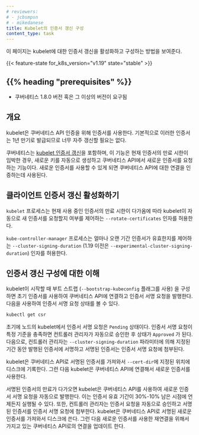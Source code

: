 ```yaml
---
# reviewers:
# - jcbsmpsn
# - mikedanese
title: Kubelet의 인증서 갱신 구성
content_type: task
---
```


<!-- overview -->
이 페이지는 kubelet에 대한 인증서 갱신을 활성화하고 구성하는 방법을 보여준다.


{{< feature-state for_k8s_version="v1.19" state="stable" >}}

## {{% heading "prerequisites" %}}


* 쿠버네티스 1.8.0 버전 혹은 그 이상의 버전이 요구됨



<!-- steps -->

## 개요

kubelet은 쿠버네티스 API 인증을 위해 인증서를 사용한다.
기본적으로 이러한 인증서는 1년 만기로 발급되므로
너무 자주 갱신할 필요는 없다.

쿠버네티스는 [kubelet 인증서
갱신](/docs/reference/access-authn-authz/kubelet-tls-bootstrapping/)을 포함하며,
이 기능은 현재 인증서의 만료 시한이 임박한 경우,
새로운 키를 자동으로 생성하고 쿠버네티스 API에서 새로운 인증서를 요청하는 기능이다.
새로운 인증서를 사용할 수 있게 되면
쿠버네티스 API에 대한 연결을 인증하는데 사용된다.

## 클라이언트 인증서 갱신 활성화하기

`kubelet` 프로세스는 현재 사용 중인 인증서의 만료 시한이 다가옴에 따라
kubelet이 자동으로 새 인증서를 요청할지 여부를 제어하는
`--rotate-certificates` 인자를 허용한다.


`kube-controller-manager` 프로세스는 얼마나 오랜 기간 인증서가 유효한지를 제어하는
`--cluster-signing-duration` (1.19 이전은 `--experimental-cluster-signing-duration`)
인자를 허용한다.

## 인증서 갱신 구성에 대한 이해

kubelet이 시작할 때 부트 스트랩 (`--bootstrap-kubeconfig` 플래그를 사용)
을 구성하면 초기 인증서를 사용하여 쿠버네티스 API에 연결하고
인증서 서명 요청을 발행한다.
다음을 사용하여 인증서 서명 요청 상태를 볼 수 있다.

```sh
kubectl get csr
```

초기에 노드의 kubelet에서 인증서 서명 요청은 `Pending` 상태이다.
인증서 서명 요청이 특정 기준을 충족하면 컨트롤러 관리자가
자동으로 승인한 후 상태가 `Approved` 가 된다.
다음으로, 컨트롤러 관리자는
`--cluster-signing-duration` 파라미터에 의해 지정된 기간 동안
발행된 인증서에 서명하고
서명된 인증서는 인증서 서명 요청에 첨부된다.

kubelet은 쿠버네티스 API로 서명된 인증서를 가져와서
`--cert-dir`에 지정된 위치에 디스크에 기록한다.
그런 다음 kubelet은 쿠버네티스 API에 연결해서 새로운 인증서를 사용한다.

서명된 인증서의 만료가 다가오면 kubelet은 쿠버네티스 API를 사용하여
새로운 인증서 서명 요청을 자동으로 발행한다.
이는 인증서 유효 기간이 30%-10% 남은 시점에 언제든지 실행될 수 있다.
또한, 컨트롤러 관리자는 인증서 요청을 자동으로 승인하고
서명된 인증서를 인증서 서명 요청에 첨부한다.
kubelet은 쿠버네티스 API로 서명된 새로운 인증서를 가져와서 디스크에 쓴다.
그런 다음 새로운 인증서를 사용한 재연결을 위해서
가지고 있는 쿠버네티스 API로의 연결을 업데이트 한다.
